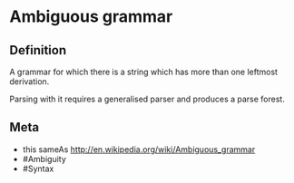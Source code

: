 # Ambiguous grammar

## Definition
A grammar for which there is a string which has more than one leftmost derivation.

Parsing with it requires a generalised parser and produces a parse forest.

## Meta
* this sameAs http://en.wikipedia.org/wiki/Ambiguous_grammar
* #Ambiguity
* #Syntax
